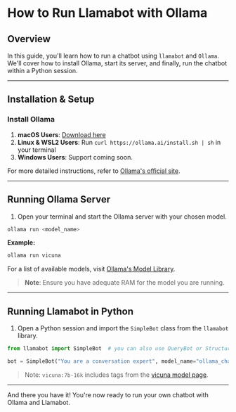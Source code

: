 # How to Run Llamabot with Ollama

## Overview

In this guide, you'll learn how to run a chatbot using `llamabot` and `Ollama`. We'll cover how to install Ollama, start its server, and finally, run the chatbot within a Python session.

---

## Installation & Setup

### Install Ollama

1. **macOS Users**: [Download here](https://ollama.ai/download/Ollama-darwin.zip)
2. **Linux & WSL2 Users**: Run `curl https://ollama.ai/install.sh | sh` in your terminal
3. **Windows Users**: Support coming soon.

For more detailed instructions, refer to [Ollama's official site](https://ollama.ai/).

---

## Running Ollama Server

1. Open your terminal and start the Ollama server with your chosen model.

```bash
ollama run <model_name>
```

**Example:**

```bash
ollama run vicuna
```

For a list of available models, visit [Ollama's Model Library](https://ollama.ai/library).

> **Note**: Ensure you have adequate RAM for the model you are running.

---

## Running Llamabot in Python

1. Open a Python session and import the `SimpleBot` class from the `llamabot` library.

```python
from llamabot import SimpleBot  # you can also use QueryBot or StructuredBot

bot = SimpleBot("You are a conversation expert", model_name="ollama_chat/vicuna:7b-16k")
```

> Note: `vicuna:7b-16k` includes tags from the [vicuna model page](https://ollama.ai/library/vicuna/tags).

---

And there you have it! You're now ready to run your own chatbot with Ollama and Llamabot.
